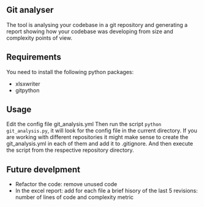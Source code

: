 ## Git analyser

The tool is analysing your codebase in a git repository and generating a report showing how your codebase was developing from size and complexity points of view.

## Requirements

You need to install the following python packages:

* xlsxwriter
* gitpython

## Usage

Edit the config file git_analysis.yml
Then run the script `python git_analysis.py`, it will look for the config file in the current directory. If you are working with different repositories it might make sense to create the git_analysis.yml in each of them and add it to .gitignore. And then execute the script from the respective repository directory.

## Future develpment

* Refactor the code: remove unused code
* In the excel report: add for each file a brief hisory of the last 5 revisions: number of lines of code and complexity metric
